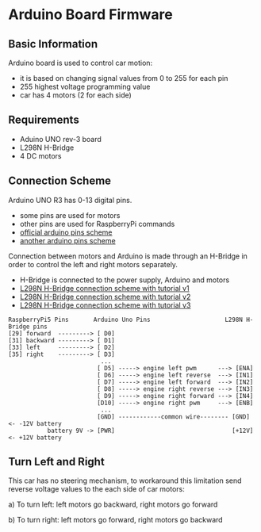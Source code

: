 # Arduino Board Firmware

## Basic Information
Arduino board is used to control car motion:
- it is based on changing signal values from 0 to 255 for each pin
- 255 highest voltage programming value
- car has 4 motors (2 for each side)

## Requirements
- Aduino UNO rev-3 board
- L298N H-Bridge
- 4 DC motors

## Connection Scheme
Arduino UNO R3 has 0-13 digital pins.
- some pins are used for motors
- other pins are used for RaspberryPi commands
- [official arduino pins scheme](https://docs.arduino.cc/hardware/uno-rev3/)
- [another arduino pins scheme](https://robu.in/arduino-pin-configuration/)

Connection between motors and Arduino is made through an H-Bridge in order to control the left and right motors separately.
- H-Bridge is connected to the power supply, Arduino and motors
- [L298N H-Bridge connection scheme with tutorial v1](https://www.bluetin.io/guides/l298n-h-bridge-dc-motor-driver-guide/)
- [L298N H-Bridge connection scheme with tutorial v2](https://howtomechatronics.com/tutorials/arduino/arduino-dc-motor-control-tutorial-l298n-pwm-h-bridge/)
- [L298N H-Bridge connection scheme with tutorial v3](https://www.roboticsinsighto.com/2020/08/how-to-control-motor-driver-with-arduino.html?m=1)

```
RaspberryPi5 Pins       Arduino Uno Pins                     L298N H-Bridge pins
[29] forward  ---------> [ D0]
[31] backward ---------> [ D1]
[33] left     ---------> [ D2]
[35] right    ---------> [ D3]
                          ...
                         [ D5] -----> engine left pwm      ---> [ENA]
                         [ D6] -----> engine left reverse  ---> [IN1]
                         [ D7] -----> engine left forward  ---> [IN2]
                         [ D8] -----> engine right reverse ---> [IN3]
                         [ D9] -----> engine right forward ---> [IN4]
                         [D10] -----> engine right pwm     ---> [ENB]
                          ...
                         [GND] ------------common wire-------- [GND]  <- -12V battery
           battery 9V -> [PWR]                                 [+12V] <- +12V battery
```

## Turn Left and Right
This car has no steering mechanism, to workaround this limitation send reverse voltage values to the each side of car motors:

a) To turn left: left motors go backward, right motors go forward

b) To turn right: left motors go forward, right motors go backward
